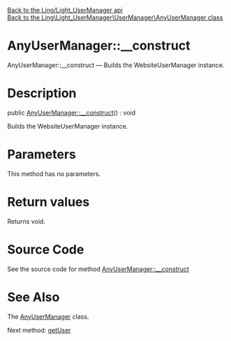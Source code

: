 [Back to the Ling/Light_UserManager api](https://github.com/lingtalfi/Light_UserManager/blob/master/doc/api/Ling/Light_UserManager.md)<br>
[Back to the Ling\Light_UserManager\UserManager\AnyUserManager class](https://github.com/lingtalfi/Light_UserManager/blob/master/doc/api/Ling/Light_UserManager/UserManager/AnyUserManager.md)


AnyUserManager::__construct
================



AnyUserManager::__construct — Builds the WebsiteUserManager instance.




Description
================


public [AnyUserManager::__construct](https://github.com/lingtalfi/Light_UserManager/blob/master/doc/api/Ling/Light_UserManager/UserManager/AnyUserManager/__construct.md)() : void




Builds the WebsiteUserManager instance.




Parameters
================

This method has no parameters.


Return values
================

Returns void.








Source Code
===========
See the source code for method [AnyUserManager::__construct](https://github.com/lingtalfi/Light_UserManager/blob/master/UserManager/AnyUserManager.php#L51-L55)


See Also
================

The [AnyUserManager](https://github.com/lingtalfi/Light_UserManager/blob/master/doc/api/Ling/Light_UserManager/UserManager/AnyUserManager.md) class.

Next method: [getUser](https://github.com/lingtalfi/Light_UserManager/blob/master/doc/api/Ling/Light_UserManager/UserManager/AnyUserManager/getUser.md)<br>

